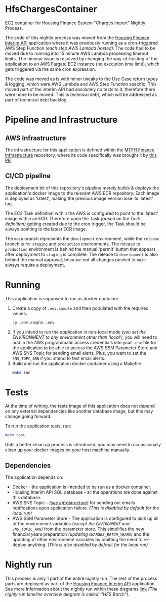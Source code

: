 # HfsChargesContainer
EC2 container for Housing Finance System "Charges Import" Nightly Process.

The code of this nightly process was moved from the [Housing Finance Interim API](<https://github.com/LBHackney-IT/housing-finance-interim-api/> "Code repository link") application where it was previously running as a cron-triggered AWS Step Function _(each step AWS Lambda hosted)_. The code had to be moved due to running into 15 minute AWS Lambda processing timeout limits. The timeout issue is resolved by changing the way-of-hosting of the application to an AWS Fargate EC2 instance (no execution time limit), which gets triggered via the same cron expression.

The code was moved as is with minor tweaks to the Use Case return types & logging, which were AWS Lambda and AWS Step Function specific. This moved part of the interim API had absolutely no tests to it, therefore there were none to be moved. This is technical debt, which will be addressed as part of technical debt backlog.

# Pipeline and Infrastructure
## AWS Infrastructure
The infrastructure for this application is defined within the [MTFH Finance Infrastructure](<https://github.com/LBHackney-IT/mtfh-finance-infrastructure> "Code respository link") repository, where its code specifically was brought it by [this PR](https://github.com/LBHackney-IT/mtfh-finance-infrastructure/pull/19).


## CI/CD pipeline
The deployment bit of this repository's pipeline merely builds & deploys the application's docker image to the relevant AWS ECR repository. Each image is deployed as 'latest', making the previous image version lose its 'latest' tag.

The EC2 Task definition within the AWS is configured to point to the 'latest' image within an ECR. Therefore upon the Task _(based on the Task definition)_ getting created due to the cron trigger, the Task should be always pointing to the latest ECR image.

The `main` branch represents the `development` environment, while the `release` branch is for `staging` and `production` environments. The release to `production` environment is behind the manual 'permit' button that appears after deployment to `staging` is complete. The release to `development` is also behind the manual approval, because not all changes pushed to `main` always require a deployment.

# Running
This application is supposed to run as docker container.
1. Create a copy of `.env.sample` and then populated with the required values.
    ``` sh
    cp .env.sample .env
    ```
2. If you intend to run the application in non-local mode _(you set the ENVIRONMENT to any environment other than 'local')_, you will need to add in the AWS programmatic access credentials into your `.env` file for the application to be able to access the AWS SSM Parameter Store and AWS SNS Topic for sending email alerts. Plus, you want to set the `SNS_TOPC_ARN` if you intend to test email alerts.
2. Build and run the application docker container using a Makefile
    ``` sh
    make run
    ```

# Tests
At the time of writing, the tests image of this application does not depend on any external dependencies like another database image, but this may change going forward.

To run the application tests, run:
``` sh
make test
```

Until a better clean up process is introduced, you may need to occassionally clean up your docker images on your host machine manually.

## Dependencies
The application depends on:
* Docker - the application is intended to be run as a docker container.
* Housing Interim API SQL database - all the operations are done against this database.
* AWS SNS Topic - _([see infrastructure](<https://github.com/LBHackney-IT/mtfh-finance-infrastructure> "Code respository link"))_ for sending out emails notifications upon application failure. _(This is disabled by default for the local run)_
* AWS SSM Parameter Store - The application is configured to pick up all of the environment variables _(except the `ENVIRONMENT` and `SNS_TOPIC_ARN`)_ from the parameter store. This simplifies the new financial years preparation _(updating `CHARGES_BATCH_YEARS`)_ and the updating of other environment variables by omitting the need to re-deploy anything. _(This is also disabled by default for the local run)_

# Nightly run
This process is only 1 part of the entire nightly run. The rest of the process parts are deployed as part of the [Housing Finance Interim API](<https://github.com/LBHackney-IT/housing-finance-interim-api/> "Code repository link") application. See more information about the nightly run within these diagrams [link](https://drive.google.com/drive/u/0/folders/17ht3pLvOmC3WTMxSagid_MnubMTsSiI1) _(The nighly run timeline overciew diagram is called: "HFS Batch")_.
